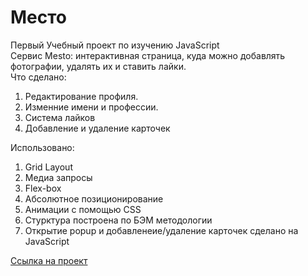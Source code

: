 # Место
Первый Учебный проект по изучению JavaScript  
Cервис Mesto: интерактивная страница, куда можно добавлять фотографии, удалять их и ставить лайки.  
Что сделано:  
1. Редактирование профиля.
2. Изменние имени и профессии. 
3. Система лайков  
4. Добавление и удаление карточек  

Использовано:

1. Grid Layout
2. Медиа запросы
3. Flex-box
4. Абсолютное позиционирование
5. Анимации с помощью CSS
6. Стурктура построена по БЭМ методологии
7. Открытие popup и добавленеие/удаление карточек сделано на JavaScript

[Ссылка на проект](https://nikita-trofimov.github.io/mesto/index.html)
